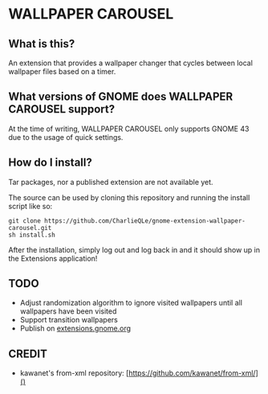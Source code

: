 # WALLPAPER CAROUSEL

## What is this?

An extension that provides a wallpaper changer that cycles between local wallpaper files based on a timer.

## What versions of GNOME does WALLPAPER CAROUSEL support?

At the time of writing, WALLPAPER CAROUSEL only supports GNOME 43 due to the usage of quick settings.

## How do I install?

Tar packages, nor a published extension are not available yet.

The source can be used by cloning this repository and running the install script like so:

```
git clone https://github.com/CharlieQLe/gnome-extension-wallpaper-carousel.git
sh install.sh
```

After the installation, simply log out and log back in and it should show up in the Extensions application!

## TODO

* Adjust randomization algorithm to ignore visited wallpapers until all wallpapers have been visited
* Support transition wallpapers
* Publish on [extensions.gnome.org]()

## CREDIT

* kawanet's from-xml repository: [https://github.com/kawanet/from-xml/]()